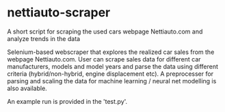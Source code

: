 # nettiauto-scraper
A short script for scraping the used cars webpage Nettiauto.com and analyze trends in the data

Selenium-based webscraper that explores the realized car sales from the webpage Nettiauto.com. User can scrape sales data for different car manufacturers, models and model years and parse the data using different criteria (hybrid/non-hybrid, engine displacement etc). A preprocesser for parsing and scaling the data for machine learning / neural net modelling is also available.

An example run is provided in the 'test.py'.
